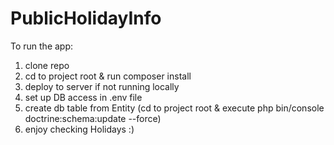 # PublicHolidayInfo

To run the app:

1. clone repo
2. cd to project root & run composer install
3. deploy to server if not running locally
4. set up DB access in .env file
5. create db table from Entity (cd to project root & execute php bin/console doctrine:schema:update --force)
6. enjoy checking Holidays :)
